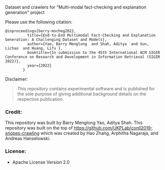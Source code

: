 Dataset and crawlers for "Multi-modal fact-checking and explanation generation" project
 

Please use the following citation:
```
@inproceedings{barry-mocheg2022,
          title={End-to-End Multimodal Fact-Checking and Explanation Generation: A Challenging Dataset and Models},
          author={Yao, Barry Menglong  and Shah, Aditya  and Sun, Lichao  and Huang, Lifu },
          booktitle={In submission to the 45th International ACM SIGIR Conference on Research and Development in Information Retrieval (SIGIR 2022)},
          year={2022}
        }
```


Disclaimer:
> This repository contains experimental software and is published for the sole purpose of giving additional background details on the respective publication.


 

### Credit: 

This repository was built by Barry Menglong Yao, Aditya Shah. This repository was built on the top of https://github.com/UKPLab/conll2019-snopes-crawling which was created by Hao Zhang, Arphitha Nagaraja, and Andreas Hanselowski.


### License:
  * Apache License Version 2.0
 
